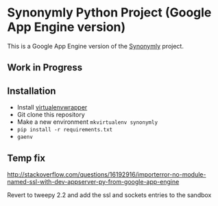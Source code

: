 # Synonymly Python Project (Google App Engine version)

This is a Google App Engine version of the [Synonymly](http://www.synonymly.com) project.

## Work in Progress

## Installation

* Install [virtualenvwrapper](https://virtualenvwrapper.readthedocs.org/en/latest/)
* Git clone this repository
* Make a new environment `mkvirtualenv synonymly`
* `pip install -r requirements.txt`
* `gaenv`


## Temp fix

http://stackoverflow.com/questions/16192916/importerror-no-module-named-ssl-with-dev-appserver-py-from-google-app-engine

Revert to tweepy 2.2 and add the ssl and sockets entries to the sandbox
